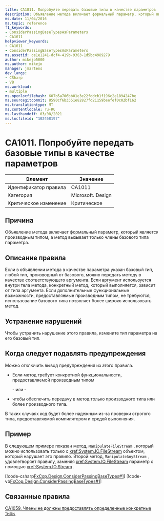 ```yaml
---
title: CA1011. Попробуйте передать базовые типы в качестве параметров
description: Объявление метода включает формальный параметр, который является производным типом, а метод вызывает только члены базового типа параметра.
ms.date: 11/04/2016
ms.topic: reference
f1_keywords:
- ConsiderPassingBaseTypesAsParameters
- CA1011
helpviewer_keywords:
- CA1011
- ConsiderPassingBaseTypesAsParameters
ms.assetid: ce1e1241-dcf4-419b-9363-1d5bc4989279
author: mikejo5000
ms.author: mikejo
manager: jmartens
dev_langs:
- CSharp
- VB
ms.workload:
- multiple
ms.openlocfilehash: 607b5a706bb01e3e22fddcb1f196c2e1894247be
ms.sourcegitcommit: 8590cf6b3351e82827fd21159beefef0c02bf162
ms.translationtype: MT
ms.contentlocale: ru-RU
ms.lasthandoff: 03/08/2021
ms.locfileid: "102468197"
---
```

# <a name="ca1011-consider-passing-base-types-as-parameters"></a>CA1011. Попробуйте передать базовые типы в качестве параметров

|Элемент|Значение|
|-|-|
|Идентификатор правила|CA1011|
|Категория|Microsoft. Design|
|Критическое изменение|Критическое|

## <a name="cause"></a>Причина

Объявление метода включает формальный параметр, который является производным типом, а метод вызывает только члены базового типа параметра.

## <a name="rule-description"></a>Описание правила

Если в объявлении метода в качестве параметра указан базовый тип, любой тип, производный от базового, можно передать методу в качестве соответствующего аргумента. Если аргумент используется внутри тела метода, конкретный метод, который выполняется, зависит от типа аргумента. Если дополнительные функциональные возможности, предоставляемые производным типом, не требуются, использование базового типа позволяет более широко использовать метод.

## <a name="how-to-fix-violations"></a>Устранение нарушений

Чтобы устранить нарушение этого правила, измените тип параметра на его базовый тип.

## <a name="when-to-suppress-warnings"></a>Когда следует подавлять предупреждения

Можно отключить вывод предупреждения из этого правила.

- Если метод требует конкретной функциональности, предоставляемой производным типом

     \- или -

- чтобы обеспечить передачу в метод только производного типа или более производного типа.

В таких случаях код будет более надежным из-за проверки строгого типа, предоставляемой компилятором и средой выполнения.

## <a name="example"></a>Пример

В следующем примере показан метод, `ManipulateFileStream` , который можно использовать только с <xref:System.IO.FileStream> объектом, который нарушает это правило. Второй метод, `ManipulateAnyStream` , удовлетворяет правилу, заменяя <xref:System.IO.FileStream> параметр с помощью <xref:System.IO.Stream> .

[!code-csharp[FxCop.Design.ConsiderPassingBaseTypes#1](../code-quality/codesnippet/CSharp/ca1011-consider-passing-base-types-as-parameters_1.cs)]
[!code-vb[FxCop.Design.ConsiderPassingBaseTypes#1](../code-quality/codesnippet/VisualBasic/ca1011-consider-passing-base-types-as-parameters_1.vb)]

## <a name="related-rules"></a>Связанные правила

[CA1059. Члены не должны предоставлять определенные конкретные типы](../code-quality/ca1059.md)
